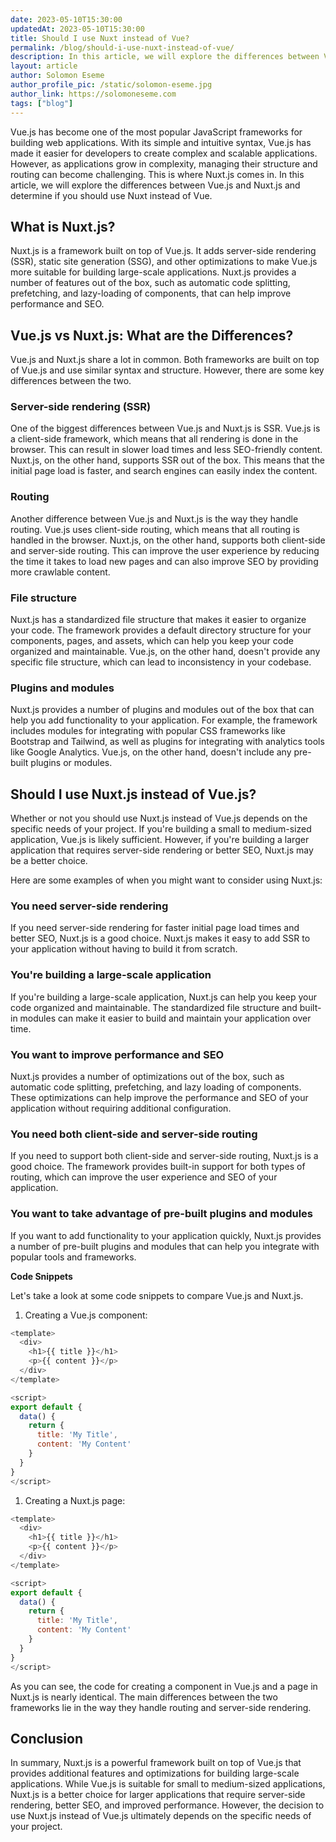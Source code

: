 ```yaml
---
date: 2023-05-10T15:30:00
updatedAt: 2023-05-10T15:30:00
title: Should I use Nuxt instead of Vue?
permalink: /blog/should-i-use-nuxt-instead-of-vue/
description: In this article, we will explore the differences between Vue.js and Nuxt.js and determine if you should use Nuxt instead of Vue.
layout: article
author: Solomon Eseme
author_profile_pic: /static/solomon-eseme.jpg
author_link: https://solomoneseme.com
tags: ["blog"]
---
```


Vue.js has become one of the most popular JavaScript frameworks for building web applications. With its simple and intuitive syntax, Vue.js has made it easier for developers to create complex and scalable applications. However, as applications grow in complexity, managing their structure and routing can become challenging. This is where Nuxt.js comes in. In this article, we will explore the differences between Vue.js and Nuxt.js and determine if you should use Nuxt instead of Vue.

## What is Nuxt.js?

Nuxt.js is a framework built on top of Vue.js. It adds server-side rendering (SSR), static site generation (SSG), and other optimizations to make Vue.js more suitable for building large-scale applications. Nuxt.js provides a number of features out of the box, such as automatic code splitting, prefetching, and lazy-loading of components, that can help improve performance and SEO.

## Vue.js vs Nuxt.js: What are the Differences?

Vue.js and Nuxt.js share a lot in common. Both frameworks are built on top of Vue.js and use similar syntax and structure. However, there are some key differences between the two.

### Server-side rendering (SSR)

One of the biggest differences between Vue.js and Nuxt.js is SSR. Vue.js is a client-side framework, which means that all rendering is done in the browser. This can result in slower load times and less SEO-friendly content. Nuxt.js, on the other hand, supports SSR out of the box. This means that the initial page load is faster, and search engines can easily index the content.

### Routing

Another difference between Vue.js and Nuxt.js is the way they handle routing. Vue.js uses client-side routing, which means that all routing is handled in the browser. Nuxt.js, on the other hand, supports both client-side and server-side routing. This can improve the user experience by reducing the time it takes to load new pages and can also improve SEO by providing more crawlable content.

### File structure

Nuxt.js has a standardized file structure that makes it easier to organize your code. The framework provides a default directory structure for your components, pages, and assets, which can help you keep your code organized and maintainable. Vue.js, on the other hand, doesn't provide any specific file structure, which can lead to inconsistency in your codebase.

### Plugins and modules

Nuxt.js provides a number of plugins and modules out of the box that can help you add functionality to your application. For example, the framework includes modules for integrating with popular CSS frameworks like Bootstrap and Tailwind, as well as plugins for integrating with analytics tools like Google Analytics. Vue.js, on the other hand, doesn't include any pre-built plugins or modules.

## Should I use Nuxt.js instead of Vue.js?

Whether or not you should use Nuxt.js instead of Vue.js depends on the specific needs of your project. If you're building a small to medium-sized application, Vue.js is likely sufficient. However, if you're building a larger application that requires server-side rendering or better SEO, Nuxt.js may be a better choice.

Here are some examples of when you might want to consider using Nuxt.js:

### You need server-side rendering

If you need server-side rendering for faster initial page load times and better SEO, Nuxt.js is a good choice. Nuxt.js makes it easy to add SSR to your application without having to build it from scratch.

### You're building a large-scale application

If you're building a large-scale application, Nuxt.js can help you keep your code organized and maintainable. The standardized file structure and built-in modules can make it easier to build and maintain your application over time.

### You want to improve performance and SEO

Nuxt.js provides a number of optimizations out of the box, such as automatic code splitting, prefetching, and lazy loading of components. These optimizations can help improve the performance and SEO of your application without requiring additional configuration.

### You need both client-side and server-side routing

If you need to support both client-side and server-side routing, Nuxt.js is a good choice. The framework provides built-in support for both types of routing, which can improve the user experience and SEO of your application.

### You want to take advantage of pre-built plugins and modules

If you want to add functionality to your application quickly, Nuxt.js provides a number of pre-built plugins and modules that can help you integrate with popular tools and frameworks.

**Code Snippets**

Let's take a look at some code snippets to compare Vue.js and Nuxt.js.

1. Creating a Vue.js component:

```js
<template>
  <div>
    <h1>{{ title }}</h1>
    <p>{{ content }}</p>
  </div>
</template>

<script>
export default {
  data() {
    return {
      title: 'My Title',
      content: 'My Content'
    }
  }
}
</script>

```

1. Creating a Nuxt.js page:

```js
<template>
  <div>
    <h1>{{ title }}</h1>
    <p>{{ content }}</p>
  </div>
</template>

<script>
export default {
  data() {
    return {
      title: 'My Title',
      content: 'My Content'
    }
  }
}
</script>

```

As you can see, the code for creating a component in Vue.js and a page in Nuxt.js is nearly identical. The main differences between the two frameworks lie in the way they handle routing and server-side rendering.

## Conclusion

In summary, Nuxt.js is a powerful framework built on top of Vue.js that provides additional features and optimizations for building large-scale applications. While Vue.js is suitable for small to medium-sized applications, Nuxt.js is a better choice for larger applications that require server-side rendering, better SEO, and improved performance. However, the decision to use Nuxt.js instead of Vue.js ultimately depends on the specific needs of your project.
